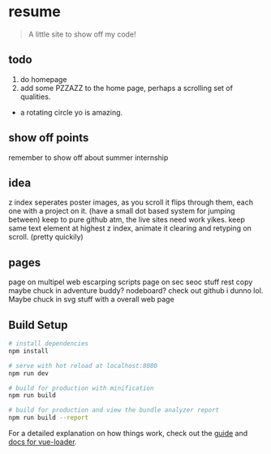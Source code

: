 # resume

> A little site to show off my code!


## todo

1. do homepage
2. add some PZZAZZ to the home page, perhaps a scrolling set of qualities.
  - a rotating circle yo is amazing.

## show off points

remember to show off about summer internship 

## idea

z index seperates poster images, as you scroll it flips through them, each one with a project on it.
(have a small dot based system for jumping between)
keep to pure github atm, the live sites need work yikes.
keep same text element at highest z index, animate it clearing and retyping on scroll. (pretty quickily)

## pages

page on multipel web escarping scripts
page on sec seoc stuff
rest copy
maybe chuck in adventure buddy?
nodeboard?
check out github i dunno lol. Maybe chuck in svg stuff with a overall web page

## Build Setup

``` bash
# install dependencies
npm install

# serve with hot reload at localhost:8080
npm run dev

# build for production with minification
npm run build

# build for production and view the bundle analyzer report
npm run build --report
```

For a detailed explanation on how things work, check out the [guide](http://vuejs-templates.github.io/webpack/) and [docs for vue-loader](http://vuejs.github.io/vue-loader).

